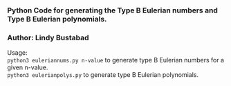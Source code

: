 ### Python Code for generating the Type B Eulerian numbers and Type B Eulerian polynomials.
### Author: Lindy Bustabad

Usage: 
<br /> `python3 euleriannums.py n-value` to generate type B Eulerian numbers for a given n-value. 
<br /> `python3 eulerianpolys.py` to generate type B Eulerian polynomials. 
